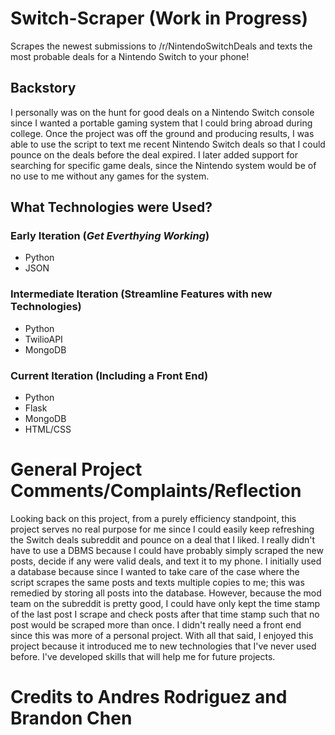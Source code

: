 # Switch-Scraper (**Work in Progress**)
Scrapes the newest submissions to /r/NintendoSwitchDeals and texts the most probable deals for a Nintendo Switch to your phone!
## Backstory
I personally was on the hunt for good deals on a Nintendo Switch console since I wanted a portable gaming system that I could bring abroad during college. Once the project was off the ground and producing results, I was able to use the script to text me recent Nintendo Switch deals so that I could pounce on the deals before the deal expired. I later added support for searching for specific game deals, since the Nintendo system would be of no use to me without any games for the system.
## What Technologies were Used?
### Early Iteration (*Get Everthying Working*)
- Python
- JSON
### Intermediate Iteration (**Streamline Features with new Technologies)**
- Python
- TwilioAPI
- MongoDB
### Current Iteration (Including a Front End)
- Python
- Flask
- MongoDB
- HTML/CSS
# General Project Comments/Complaints/Reflection
Looking back on this project, from a purely efficiency standpoint, this project serves no real purpose for me since I could easily keep refreshing the Switch deals subreddit and pounce on a deal that I liked. I really didn't have to use a DBMS because I could have probably simply scraped the new posts, decide if any were valid deals, and text it to my phone. I initially used a database because since I wanted to take care of the case where the script scrapes the same posts and texts multiple copies to me; this was remedied by storing all posts into the database. However, because the mod team on the subreddit is pretty good, I could have only kept the time stamp of the last post I scrape and check posts after that time stamp such that no post would be scraped more than once. I didn't really need a front end since this was more of a personal project. With all that said, I enjoyed this project because it introduced me to new technologies that I've never used before. I've developed skills that will help me for future projects.
# Credits to Andres Rodriguez and Brandon Chen